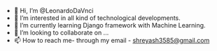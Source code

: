 - 👋 Hi, I’m @LeonardoDaVnci
- 👀 I’m interested in all kind of technological developments.
- 🌱 I’m currently learning Django framework with Machine Learning.
- 💞️ I’m looking to collaborate on ...
- 📫 How to reach me- through my email - shreyash3585@gmail.com

<!---
LeonardoDaVnci/LeonardoDaVnci is a ✨ special ✨ repository because its `README.md` (this file) appears on your GitHub profile.
You can click the Preview link to take a look at your changes.
--->
